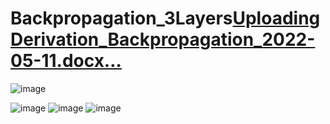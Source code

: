 # Backpropagation_3Layers[Uploading Derivation_Backpropagation_2022-05-11.docx…]()
![image](https://user-images.githubusercontent.com/49116137/188257039-b0eca5a0-819c-4f86-920e-aef8152cad55.png)

![image](https://user-images.githubusercontent.com/49116137/188257058-64c4e86b-b7e0-4764-9a4c-3a796d6f9e6d.png)
![image](https://user-images.githubusercontent.com/49116137/188257071-f22ea78f-c2ae-46a7-bd3f-7355a652c85e.png)
![image](https://user-images.githubusercontent.com/49116137/188257082-5bca04b5-0230-4b54-abd5-67413972f6bf.png)
